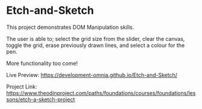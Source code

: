 # Etch-and-Sketch

This project demonstrates DOM Manipulation skills.

The user is able to; select the grid size from the slider, clear the canvas, toggle the grid, erase previously drawn lines, and select a colour for the pen.

More functionality too come!

Live Preview: https://development-omnia.github.io/Etch-and-Sketch/

Project Link: https://www.theodinproject.com/paths/foundations/courses/foundations/lessons/etch-a-sketch-project
